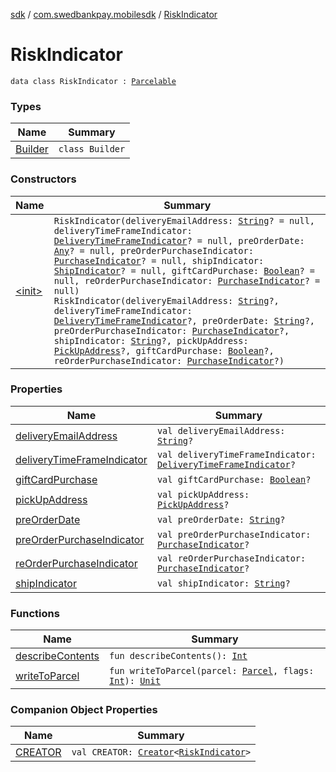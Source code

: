 [sdk](../../index.md) / [com.swedbankpay.mobilesdk](../index.md) / [RiskIndicator](./index.md)

# RiskIndicator

`data class RiskIndicator : `[`Parcelable`](https://developer.android.com/reference/android/os/Parcelable.html)

### Types

| Name | Summary |
|---|---|
| [Builder](-builder/index.md) | `class Builder` |

### Constructors

| Name | Summary |
|---|---|
| [&lt;init&gt;](-init-.md) | `RiskIndicator(deliveryEmailAddress: `[`String`](https://kotlinlang.org/api/latest/jvm/stdlib/kotlin/-string/index.html)`? = null, deliveryTimeFrameIndicator: `[`DeliveryTimeFrameIndicator`](../-delivery-time-frame-indicator/index.md)`? = null, preOrderDate: `[`Any`](https://kotlinlang.org/api/latest/jvm/stdlib/kotlin/-any/index.html)`? = null, preOrderPurchaseIndicator: `[`PurchaseIndicator`](../-purchase-indicator/index.md)`? = null, shipIndicator: `[`ShipIndicator`](../-ship-indicator/index.md)`? = null, giftCardPurchase: `[`Boolean`](https://kotlinlang.org/api/latest/jvm/stdlib/kotlin/-boolean/index.html)`? = null, reOrderPurchaseIndicator: `[`PurchaseIndicator`](../-purchase-indicator/index.md)`? = null)`<br>`RiskIndicator(deliveryEmailAddress: `[`String`](https://kotlinlang.org/api/latest/jvm/stdlib/kotlin/-string/index.html)`?, deliveryTimeFrameIndicator: `[`DeliveryTimeFrameIndicator`](../-delivery-time-frame-indicator/index.md)`?, preOrderDate: `[`String`](https://kotlinlang.org/api/latest/jvm/stdlib/kotlin/-string/index.html)`?, preOrderPurchaseIndicator: `[`PurchaseIndicator`](../-purchase-indicator/index.md)`?, shipIndicator: `[`String`](https://kotlinlang.org/api/latest/jvm/stdlib/kotlin/-string/index.html)`?, pickUpAddress: `[`PickUpAddress`](../-pick-up-address/index.md)`?, giftCardPurchase: `[`Boolean`](https://kotlinlang.org/api/latest/jvm/stdlib/kotlin/-boolean/index.html)`?, reOrderPurchaseIndicator: `[`PurchaseIndicator`](../-purchase-indicator/index.md)`?)` |

### Properties

| Name | Summary |
|---|---|
| [deliveryEmailAddress](delivery-email-address.md) | `val deliveryEmailAddress: `[`String`](https://kotlinlang.org/api/latest/jvm/stdlib/kotlin/-string/index.html)`?` |
| [deliveryTimeFrameIndicator](delivery-time-frame-indicator.md) | `val deliveryTimeFrameIndicator: `[`DeliveryTimeFrameIndicator`](../-delivery-time-frame-indicator/index.md)`?` |
| [giftCardPurchase](gift-card-purchase.md) | `val giftCardPurchase: `[`Boolean`](https://kotlinlang.org/api/latest/jvm/stdlib/kotlin/-boolean/index.html)`?` |
| [pickUpAddress](pick-up-address.md) | `val pickUpAddress: `[`PickUpAddress`](../-pick-up-address/index.md)`?` |
| [preOrderDate](pre-order-date.md) | `val preOrderDate: `[`String`](https://kotlinlang.org/api/latest/jvm/stdlib/kotlin/-string/index.html)`?` |
| [preOrderPurchaseIndicator](pre-order-purchase-indicator.md) | `val preOrderPurchaseIndicator: `[`PurchaseIndicator`](../-purchase-indicator/index.md)`?` |
| [reOrderPurchaseIndicator](re-order-purchase-indicator.md) | `val reOrderPurchaseIndicator: `[`PurchaseIndicator`](../-purchase-indicator/index.md)`?` |
| [shipIndicator](ship-indicator.md) | `val shipIndicator: `[`String`](https://kotlinlang.org/api/latest/jvm/stdlib/kotlin/-string/index.html)`?` |

### Functions

| Name | Summary |
|---|---|
| [describeContents](describe-contents.md) | `fun describeContents(): `[`Int`](https://kotlinlang.org/api/latest/jvm/stdlib/kotlin/-int/index.html) |
| [writeToParcel](write-to-parcel.md) | `fun writeToParcel(parcel: `[`Parcel`](https://developer.android.com/reference/android/os/Parcel.html)`, flags: `[`Int`](https://kotlinlang.org/api/latest/jvm/stdlib/kotlin/-int/index.html)`): `[`Unit`](https://kotlinlang.org/api/latest/jvm/stdlib/kotlin/-unit/index.html) |

### Companion Object Properties

| Name | Summary |
|---|---|
| [CREATOR](-c-r-e-a-t-o-r.md) | `val CREATOR: `[`Creator`](https://developer.android.com/reference/android/os/Parcelable/Creator.html)`<`[`RiskIndicator`](./index.md)`>` |
